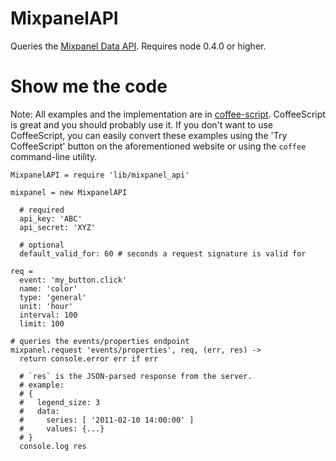 MixpanelAPI
===========

Queries the [Mixpanel Data API](http://mixpanel.com/api/docs/guides/api/v2). Requires node 0.4.0 or higher.


Show me the code
================

Note: All examples and the implementation are in [coffee-script](http://jashkenas.github.com/coffee-script/). CoffeeScript is great and you should probably use it. If you don't want to use CoffeeScript, you can easily convert these examples using the 'Try CoffeeScript' button on the aforementioned website or using the `coffee` command-line utility.

    MixpanelAPI = require 'lib/mixpanel_api'

    mixpanel = new MixpanelAPI
      
      # required
      api_key: 'ABC'
      api_secret: 'XYZ'
      
      # optional
      default_valid_for: 60 # seconds a request signature is valid for
      
    req =
      event: 'my_button.click'
      name: 'color'
      type: 'general'
      unit: 'hour'
      interval: 100
      limit: 100
    
    # queries the events/properties endpoint
    mixpanel.request 'events/properties', req, (err, res) ->
      return console.error err if err
      
      # `res` is the JSON-parsed response from the server.
      # example:
      # {
      #   legend_size: 3
      #   data:
      #     series: [ '2011-02-10 14:00:00' ]
      #     values: {...}
      # }
      console.log res

